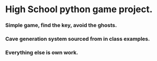 # High School python game project.

### Simple game, find the key, avoid the ghosts. 
### Cave generation system sourced from in class examples.
### Everything else is own work.
